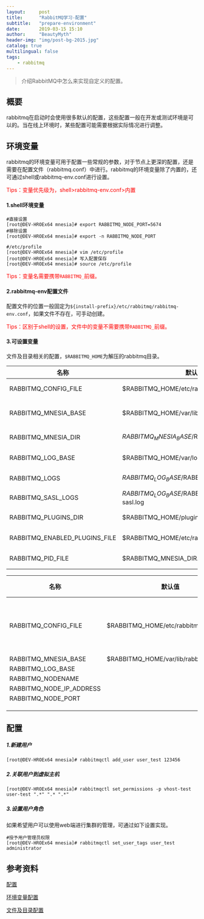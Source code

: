 ```yaml
---
layout:     post
title:      "RabbitMQ学习-配置"
subtitle:   "prepare-environment"
date:       2019-03-15 15:10
author:     "BeautyMyth"
header-img: "img/post-bg-2015.jpg"
catalog: true
multilingual: false
tags:
    - rabbitmq
---
```


> 介绍RabbitMQ中怎么来实现自定义的配置。

## 概要

<p>
rabbitmq在启动时会使用很多默认的配置，这些配置一般在开发或测试环境是可以的。当在线上环境时，某些配置可能需要根据实际情况进行调整。
</p>

## 环境变量

<p>
rabbitmq的环境变量可用于配置一些常规的参数，对于节点上更深的配置，还是需要在配置文件（rabbitmq.conf）中进行。rabbitmq的环境变量除了内置的，还可通过shell或rabbitmq-env.conf进行设置。
</p>

<p style="color:red;">
Tips：变量优先级为，shell>rabbitmq-env.conf>内置
</p>

#### 1.shell环境变量

```linux
#直接设置
[root@DEV-HROEx64 mnesia]# export RABBITMQ_NODE_PORT=5674
#移除设置
[root@DEV-HROEx64 mnesia]# export -n RABBITMQ_NODE_PORT
```

```linux
#/etc/profile
[root@DEV-HROEx64 mnesia]# vim /etc/profile
[root@DEV-HROEx64 mnesia]# 写入配置保存
[root@DEV-HROEx64 mnesia]# source /etc/profile
```

<p style="color:red;">
Tips：变量名需要携带<code>RABBITMQ_</code>前缀。
</p>

#### 2.rabbitmq-env配置文件

<p>
配置文件的位置一般固定为<code>${install-prefix}/etc/rabbitmq/rabbitmq-env.conf</code>，如果文件不存在，可手动创建。
</p>

<p style="color:red;">
Tips：区别于shell的设置，文件中的变量不需要携带<code>RABBITMQ_</code>前缀。
</p>

#### 3.可设置变量

<p>
文件及目录相关的配置，<code>$RABBITMQ_HOME</code>为解压的rabbitmq目录。
</p>

名称 | 默认值 | 说明
---|---|---
RABBITMQ_CONFIG_FILE | $RABBITMQ_HOME/etc/rabbitmq/rabbitmq.conf | 配置文件路径
RABBITMQ_MNESIA_BASE | $RABBITMQ_HOME/var/lib/rabbitmq/mnesia | mnesia数据库路径
RABBITMQ_MNESIA_DIR | $RABBITMQ_MNESIA_BASE/$RABBITMQ_NODENAME | 节点数据路径
RABBITMQ_LOG_BASE | $RABBITMQ_HOME/var/log/rabbitmq | 日志路径
RABBITMQ_LOGS | $RABBITMQ_LOG_BASE/$RABBITMQ_NODENAME.log | 节点日志路径
RABBITMQ_SASL_LOGS | $RABBITMQ_LOG_BASE/$RABBITMQ_NODENAME-sasl.log | 
RABBITMQ_PLUGINS_DIR | $RABBITMQ_HOME/plugins | 可用组件路径
RABBITMQ_ENABLED_PLUGINS_FILE | $RABBITMQ_HOME/etc/rabbitmq/enabled_plugins | 已启用组件
RABBITMQ_PID_FILE | $RABBITMQ_MNESIA_DIR.pid | pid文件

名称 | 默认值 | 说明
---|---|---
RABBITMQ_CONFIG_FILE | $RABBITMQ_HOME/etc/rabbitmq/rabbitmq | 配置文件路径
RABBITMQ_MNESIA_BASE | $RABBITMQ_HOME/var/lib/rabbitmq/mnesia |
RABBITMQ_LOG_BASE||
RABBITMQ_NODENAME||
RABBITMQ_NODE_IP_ADDRESS||
RABBITMQ_NODE_PORT||
||
||
||



## 配置

##### 1.新建用户

```linux
[root@DEV-HROEx64 mnesia]# rabbitmqctl add_user user_test 123456
```

##### 2.关联用户到虚拟主机

```linux
[root@DEV-HROEx64 mnesia]# rabbitmqctl set_permissions -p vhost-test user-test ".*" ".* ".*"
```

##### 3.设置用户角色

<p>
如果希望用户可以使用web端进行集群的管理，可通过如下设置实现。
</p>

```linux
#授予用户管理员权限
[root@DEV-HROEx64 mnesia]# rabbitmqctl set_user_tags user_test administrator
```

## 参考资料

[配置](https://www.rabbitmq.com/configure.html)

[环境变量配置](https://www.rabbitmq.com/rabbitmq-env.conf.5.html)

[文件及目录配置](https://www.rabbitmq.com/relocate.html)

